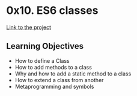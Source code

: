 # 0x10. ES6 classes
[Link to the project](https://intranet.hbtn.io/projects/579)

## Learning Objectives
<ul>
<li>How to define a Class</li>
<li>How to add methods to a class</li>
<li>Why and how to add a static method to a class</li>
<li>How to extend a class from another</li>
<li>Metaprogramming and symbols</li>
</ul>
